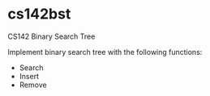 # cs142bst
CS142 Binary Search Tree

Implement binary search tree with the following functions:
* Search 
* Insert
* Remove
